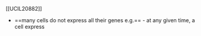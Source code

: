 [[UCIL20882]]

- ==many cells do not express all their genes e.g.== - at any given time, a cell express